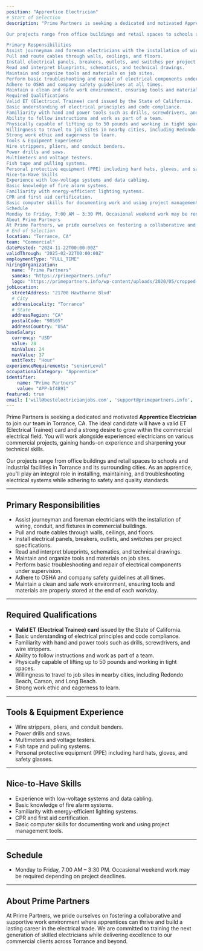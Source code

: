 ```yaml
---
position: "Apprentice Electrician"
# Start of Selection
description: "Prime Partners is seeking a dedicated and motivated Apprentice Electrician to join our team in Torrance, CA. The ideal candidate will have a valid ET (Electrical Trainee) card and a strong desire to grow within the commercial electrical field. You will work alongside experienced electricians on various commercial projects, gaining hands-on experience and sharpening your technical skills.

Our projects range from office buildings and retail spaces to schools and industrial facilities in Torrance and its surrounding cities. As an apprentice, you’ll play an integral role in installing, maintaining, and troubleshooting electrical systems while adhering to safety and quality standards.

Primary Responsibilities
Assist journeyman and foreman electricians with the installation of wiring, conduit, and fixtures in commercial buildings.
Pull and route cables through walls, ceilings, and floors.
Install electrical panels, breakers, outlets, and switches per project specifications.
Read and interpret blueprints, schematics, and technical drawings.
Maintain and organize tools and materials on job sites.
Perform basic troubleshooting and repair of electrical components under supervision.
Adhere to OSHA and company safety guidelines at all times.
Maintain a clean and safe work environment, ensuring tools and materials are properly stored at the end of each workday.
Required Qualifications
Valid ET (Electrical Trainee) card issued by the State of California.
Basic understanding of electrical principles and code compliance.
Familiarity with hand and power tools such as drills, screwdrivers, and wire strippers.
Ability to follow instructions and work as part of a team.
Physically capable of lifting up to 50 pounds and working in tight spaces.
Willingness to travel to job sites in nearby cities, including Redondo Beach, Carson, and Long Beach.
Strong work ethic and eagerness to learn.
Tools & Equipment Experience
Wire strippers, pliers, and conduit benders.
Power drills and saws.
Multimeters and voltage testers.
Fish tape and pulling systems.
Personal protective equipment (PPE) including hard hats, gloves, and safety glasses.
Nice-to-Have Skills
Experience with low-voltage systems and data cabling.
Basic knowledge of fire alarm systems.
Familiarity with energy-efficient lighting systems.
CPR and first aid certification.
Basic computer skills for documenting work and using project management tools.
Schedule
Monday to Friday, 7:00 AM – 3:30 PM. Occasional weekend work may be required depending on project deadlines.
About Prime Partners
At Prime Partners, we pride ourselves on fostering a collaborative and supportive work environment where apprentices can thrive and build a lasting career in the electrical trade. We are committed to training the next generation of skilled electricians while delivering excellence to our commercial clients across Torrance and beyond."
# End of Selection
location: "Torrance, CA"
team: "Commercial"
datePosted: "2024-11-22T00:00:00Z"
validThrough: "2025-02-22T00:00:00Z"
employmentType: "FULL_TIME"
hiringOrganization: 
  name: "Prime Partners"
  sameAs: "https://primepartners.info/"
  logo: "https://primepartners.info/wp-content/uploads/2020/05/cropped-Prime-Partners-Logo-NO-BG-1-1.png"
jobLocation:
  streetAddress: "21700 Hawthorne Blvd"
  # City
  addressLocality: "Torrance"
  # State
  addressRegion: "CA"
  postalCode: "90505"
  addressCountry: "USA"
baseSalary:
  currency: "USD"
  value: 28
  minValue: 24
  maxValue: 37
  unitText: "Hour"
experienceRequirements: "seniorLevel"
occupationalCategory: "Apprentice"
identifier:
    name: "Prime Partners"
    value: "APP-bf4891"
featured: true
email: ['will@bestelectricianjobs.com', 'support@primepartners.info', 'resumes@bestelectricianjobs.zohorecruitmail.com']
---
```


Prime Partners is seeking a dedicated and motivated **Apprentice Electrician** to join our team in Torrance, CA. The ideal candidate will have a valid ET (Electrical Trainee) card and a strong desire to grow within the commercial electrical field. You will work alongside experienced electricians on various commercial projects, gaining hands-on experience and sharpening your technical skills.  

Our projects range from office buildings and retail spaces to schools and industrial facilities in Torrance and its surrounding cities. As an apprentice, you'll play an integral role in installing, maintaining, and troubleshooting electrical systems while adhering to safety and quality standards.  

---

## Primary Responsibilities  
- Assist journeyman and foreman electricians with the installation of wiring, conduit, and fixtures in commercial buildings.  
- Pull and route cables through walls, ceilings, and floors.  
- Install electrical panels, breakers, outlets, and switches per project specifications.  
- Read and interpret blueprints, schematics, and technical drawings.  
- Maintain and organize tools and materials on job sites.  
- Perform basic troubleshooting and repair of electrical components under supervision.  
- Adhere to OSHA and company safety guidelines at all times.  
- Maintain a clean and safe work environment, ensuring tools and materials are properly stored at the end of each workday.  

---

## Required Qualifications  
- **Valid ET (Electrical Trainee) card** issued by the State of California.  
- Basic understanding of electrical principles and code compliance.  
- Familiarity with hand and power tools such as drills, screwdrivers, and wire strippers.  
- Ability to follow instructions and work as part of a team.  
- Physically capable of lifting up to 50 pounds and working in tight spaces.  
- Willingness to travel to job sites in nearby cities, including Redondo Beach, Carson, and Long Beach.  
- Strong work ethic and eagerness to learn.  

---

## Tools & Equipment Experience  
- Wire strippers, pliers, and conduit benders.  
- Power drills and saws.  
- Multimeters and voltage testers.  
- Fish tape and pulling systems.  
- Personal protective equipment (PPE) including hard hats, gloves, and safety glasses.  

---

## Nice-to-Have Skills  
- Experience with low-voltage systems and data cabling.  
- Basic knowledge of fire alarm systems.  
- Familiarity with energy-efficient lighting systems.  
- CPR and first aid certification.  
- Basic computer skills for documenting work and using project management tools.  

---

## Schedule  
- Monday to Friday, 7:00 AM – 3:30 PM. Occasional weekend work may be required depending on project deadlines.  

---

## About Prime Partners  
At Prime Partners, we pride ourselves on fostering a collaborative and supportive work environment where apprentices can thrive and build a lasting career in the electrical trade. We are committed to training the next generation of skilled electricians while delivering excellence to our commercial clients across Torrance and beyond.  

